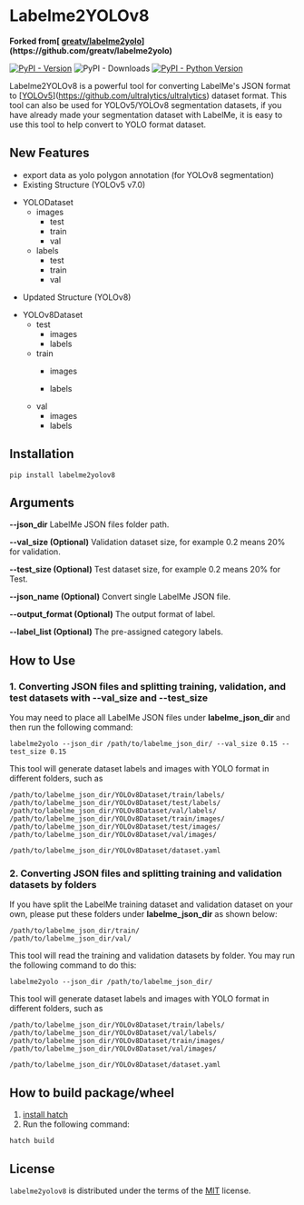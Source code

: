 # Labelme2YOLOv8

**Forked from[ [greatv/labelme2yolo]([https://github.com/rooneysh/Labelme2YOLO](https://github.com/greatv/labelme2yolo))](https://github.com/greatv/labelme2yolo)**

[![PyPI - Version](https://img.shields.io/pypi/v/labelme2yolov8.svg)](https://pypi.org/project/labelme2yolov8)
![PyPI - Downloads](https://img.shields.io/pypi/dm/labelme2yolov8?style=flat)
[![PyPI - Python Version](https://img.shields.io/pypi/pyversions/labelme2yolov8.svg)](https://pypi.org/project/labelme2yolov8)

Labelme2YOLOv8 is a powerful tool for converting LabelMe's JSON format to [[YOLOv5](https://github.com/ultralytics/yolov5)](https://github.com/ultralytics/ultralytics) dataset format. This tool can also be used for YOLOv5/YOLOv8 segmentation datasets, if you have already made your segmentation dataset with LabelMe, it is easy to use this tool to help convert to YOLO format dataset.

## New Features

* export data as yolo polygon annotation (for YOLOv8 segmentation)
* Existing Structure (YOLOv5 v7.0)

+ YOLODataset
    + images
        + test
        + train
        + val
    + labels
        + test
        + train
        + val
		
* Updated Structure (YOLOv8)

+ YOLOv8Dataset
    + test
        + images
        + labels
    + train
        + images

        + labels
    + val
        + images
        + labels


## Installation

```shell
pip install labelme2yolov8
```

## Arguments

**--json\_dir** LabelMe JSON files folder path.

**--val\_size (Optional)** Validation dataset size, for example 0.2 means 20% for validation.

**--test\_size (Optional)** Test dataset size, for example 0.2 means 20% for Test.

**--json\_name (Optional)** Convert single LabelMe JSON file.

**--output\_format (Optional)** The output format of label.

**--label\_list (Optional)** The pre-assigned category labels.

## How to Use

### 1. Converting JSON files and splitting training, validation, and test datasets with --val\_size and --test\_size

You may need to place all LabelMe JSON files under **labelme\_json\_dir** and then run the following command:

```shell
labelme2yolo --json_dir /path/to/labelme_json_dir/ --val_size 0.15 --test_size 0.15
```

This tool will generate dataset labels and images with YOLO format in different folders, such as

```plaintext
/path/to/labelme_json_dir/YOLOv8Dataset/train/labels/
/path/to/labelme_json_dir/YOLOv8Dataset/test/labels/
/path/to/labelme_json_dir/YOLOv8Dataset/val/labels/
/path/to/labelme_json_dir/YOLOv8Dataset/train/images/
/path/to/labelme_json_dir/YOLOv8Dataset/test/images/
/path/to/labelme_json_dir/YOLOv8Dataset/val/images/

/path/to/labelme_json_dir/YOLOv8Dataset/dataset.yaml
```

### 2. Converting JSON files and splitting training and validation datasets by folders

If you have split the LabelMe training dataset and validation dataset on your own, please put these folders under **labelme\_json\_dir** as shown below:

```plaintext
/path/to/labelme_json_dir/train/
/path/to/labelme_json_dir/val/
```

This tool will read the training and validation datasets by folder. You may run the following command to do this:

```shell
labelme2yolo --json_dir /path/to/labelme_json_dir/
```

This tool will generate dataset labels and images with YOLO format in different folders, such as

```plaintext
/path/to/labelme_json_dir/YOLOv8Dataset/train/labels/
/path/to/labelme_json_dir/YOLOv8Dataset/val/labels/
/path/to/labelme_json_dir/YOLOv8Dataset/train/images/
/path/to/labelme_json_dir/YOLOv8Dataset/val/images/

/path/to/labelme_json_dir/YOLOv8Dataset/dataset.yaml
```

## How to build package/wheel

1. [install hatch](https://hatch.pypa.io/latest/install/)
2. Run the following command:

```shell
hatch build
```

## License

`labelme2yolov8` is distributed under the terms of the [MIT](https://spdx.org/licenses/MIT.html) license.
